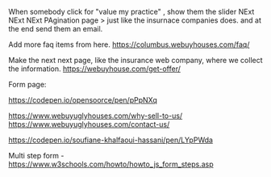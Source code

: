 When somebody click for "value my practice" ,  show them the slider  NExt NExt NExt  PAgination page >  just like the insurnace companies does. and at the end send them an email. 

Add more faq items from here. 
https://columbus.webuyhouses.com/faq/


Make the  next next page, like the insurance web company, where we collect the information. 
https://webuyhouse.com/get-offer/


Form page: 

https://codepen.io/opensoorce/pen/pPpNXq


https://www.webuyuglyhouses.com/why-sell-to-us/
https://www.webuyuglyhouses.com/contact-us/

https://codepen.io/soufiane-khalfaoui-hassani/pen/LYpPWda


Multi step form -
https://www.w3schools.com/howto/howto_js_form_steps.asp
